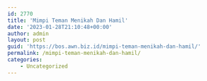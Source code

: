 ```yaml
---
id: 2770
title: 'Mimpi Teman Menikah Dan Hamil'
date: '2023-01-28T21:10:48+00:00'
author: admin
layout: post
guid: 'https://bos.awn.biz.id/mimpi-teman-menikah-dan-hamil/'
permalink: /mimpi-teman-menikah-dan-hamil/
categories:
    - Uncategorized
---
```


